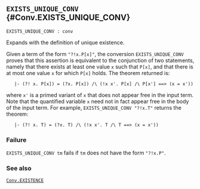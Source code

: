 ## `EXISTS_UNIQUE_CONV` {#Conv.EXISTS_UNIQUE_CONV}


```
EXISTS_UNIQUE_CONV : conv
```



Expands with the definition of unique existence.


Given a term of the form `"?!x.P[x]"`, the conversion `EXISTS_UNIQUE_CONV`
proves that this assertion is equivalent to the conjunction of two statements,
namely that there exists at least one value `x` such that `P[x]`, and that
there is at most one value `x` for which `P[x]` holds. The theorem returned is:
    
       |- (?! x. P[x]) = (?x. P[x]) /\ (!x x'. P[x] /\ P[x'] ==> (x = x'))
    
where `x'` is a primed variant of `x` that does not appear free in
the input term.  Note that the quantified variable `x` need not in fact appear
free in the body of the input term.  For example, `EXISTS_UNIQUE_CONV "?!x.T"`
returns the theorem:
    
       |- (?! x. T) = (?x. T) /\ (!x x'. T /\ T ==> (x = x'))
    



### Failure

`EXISTS_UNIQUE_CONV tm` fails if `tm` does not have the form `"?!x.P"`.

### See also

[`Conv.EXISTENCE`](#Conv.EXISTENCE)

